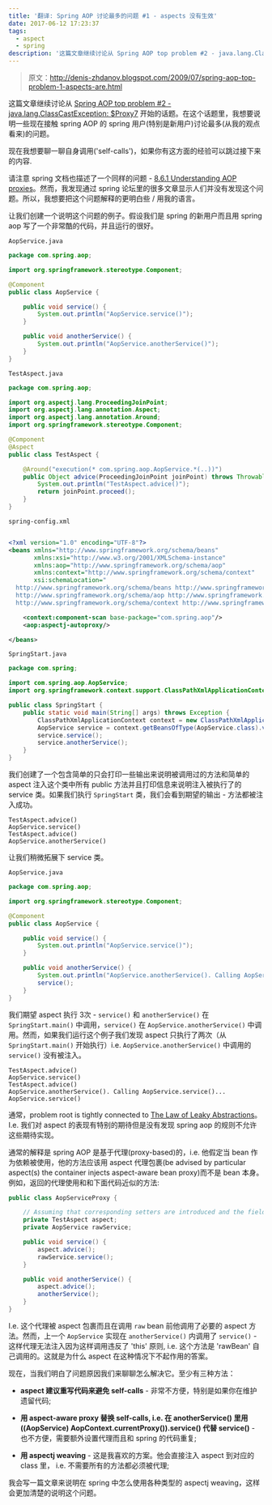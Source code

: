 ```yaml
---
title: '翻译: Spring AOP 讨论最多的问题 #1 - aspects 没有生效'
date: 2017-06-12 17:23:37
tags:
  - aspect
  - spring
description: '这篇文章继续讨论从 Spring AOP top problem #2 - java.lang.ClassCastException: $Proxy7 开始的话题。在这个话题里，我想要说明一些现在接触 spring AOP 的 spring 用户(特别是新用户)讨论最多(从我的观点看来)的问题。'
---
```


> 原文：http://denis-zhdanov.blogspot.com/2009/07/spring-aop-top-problem-1-aspects-are.html

这篇文章继续讨论从 [Spring AOP top problem #2 - java.lang.ClassCastException: $Proxy7](http://denis-zhdanov.blogspot.com/2009/05/spring-aop-top-problem-2.html) 开始的话题。在这个话题里，我想要说明一些现在接触 spring AOP 的 spring 用户(特别是新用户)讨论最多(从我的观点看来)的问题。

现在我想要聊一聊自身调用('self-calls')，如果你有这方面的经验可以跳过接下来的内容.

请注意 spring 文档也描述了一个同样的问题 - [8.6.1 Understanding AOP proxies](http://docs.spring.io/spring/docs/3.0.x/spring-framework-reference/html/ch08s06.html#aop-understanding-aop-proxies)。然而，我发现通过 spring 论坛里的很多文章显示人们并没有发现这个问题。所以，我想要把这个问题解释的更明白些 / 用我的语言。

<!--more-->

让我们创建一个说明这个问题的例子。假设我们是 spring 的新用户而且用 spring aop 写了一个非常酷的代码，并且运行的很好。

`AopService.java`
```java
package com.spring.aop;

import org.springframework.stereotype.Component;

@Component
public class AopService {

    public void service() {
        System.out.println("AopService.service()");
    }

    public void anotherService() {
        System.out.println("AopService.anotherService()");
    }
}
```

`TestAspect.java`
```java
package com.spring.aop;

import org.aspectj.lang.ProceedingJoinPoint;
import org.aspectj.lang.annotation.Aspect;
import org.aspectj.lang.annotation.Around;
import org.springframework.stereotype.Component;

@Component
@Aspect
public class TestAspect {

    @Around("execution(* com.spring.aop.AopService.*(..))")
    public Object advice(ProceedingJoinPoint joinPoint) throws Throwable {
        System.out.println("TestAspect.advice()");
        return joinPoint.proceed();
    }
}

```

`spring-config.xml`
```xml

<?xml version="1.0" encoding="UTF-8"?>
<beans xmlns="http://www.springframework.org/schema/beans"
       xmlns:xsi="http://www.w3.org/2001/XMLSchema-instance"
       xmlns:aop="http://www.springframework.org/schema/aop"
       xmlns:context="http://www.springframework.org/schema/context"
       xsi:schemaLocation="
  http://www.springframework.org/schema/beans http://www.springframework.org/schema/beans/spring-beans-2.5.xsd
  http://www.springframework.org/schema/aop http://www.springframework.org/schema/aop/spring-aop-2.5.xsd
  http://www.springframework.org/schema/context http://www.springframework.org/schema/context/spring-context-2.5.xsd">

    <context:component-scan base-package="com.spring.aop"/>
    <aop:aspectj-autoproxy/>

</beans>
```

`SpringStart.java`
```java
package com.spring;

import com.spring.aop.AopService;
import org.springframework.context.support.ClassPathXmlApplicationContext;

public class SpringStart {
    public static void main(String[] args) throws Exception {
        ClassPathXmlApplicationContext context = new ClassPathXmlApplicationContext("spring-config.xml");
        AopService service = context.getBeansOfType(AopService.class).values().iterator().next();
        service.service();
        service.anotherService();
    }
}
```

我们创建了一个包含简单的只会打印一些输出来说明被调用过的方法和简单的 aspect 注入这个类中所有 public 方法并且打印信息来说明注入被执行了的 service 类。如果我们执行 `SpringStart` 类，我们会看到期望的输出 - 方法都被注入成功。

```
TestAspect.advice()
AopService.service()
TestAspect.advice()
AopService.anotherService()
```

让我们稍微拓展下 service 类。

`AopService.java`
```java
package com.spring.aop;

import org.springframework.stereotype.Component;

@Component
public class AopService {

    public void service() {
        System.out.println("AopService.service()");
    }

    public void anotherService() {
        System.out.println("AopService.anotherService(). Calling AopService.service()...");
        service();
    }
}
```

我们期望 aspect 执行 3次 - `service()` 和 `anotherService()` 在 `SpringStart.main()` 中调用，`service()` 在 `AopService.anotherService()` 中调用。然而，如果我们运行这个例子我们发现 aspect 只执行了两次（从 `SpringStart.main()` 开始执行）i.e. `AopService.anotherService()` 中调用的 `service()` 没有被注入。

```
TestAspect.advice()
AopService.service()
TestAspect.advice()
AopService.anotherService(). Calling AopService.service()...
AopService.service()
```

通常，problem root is tightly connected to [The Law of Leaky Abstractions](https://www.joelonsoftware.com/2002/11/11/the-law-of-leaky-abstractions/)。I.e. 我们对 aspect 的表现有特别的期待但是没有发现 spring aop 的规则不允许这些期待实现。

通常的解释是 spring AOP 是基于代理(proxy-based)的，i.e. 他假定当 bean 作为依赖被使用，他的方法应该用 aspect 代理包裹(be advised by particular aspect(s) the container injects aspect-aware bean proxy)而不是 bean 本身。例如，返回的代理使用和和下面代码近似的方法:

```java
public class AopServiceProxy {

    // Assuming that corresponding setters are introduced and the fields are defined.
    private TestAspect aspect;
    private AopService rawService;

    public void service() {
        aspect.advice();
        rawService.service();
    }

    public void anotherService() {
        aspect.advice();
        anotherService();
    }
}
```

I.e. 这个代理被 aspect 包裹而且在调用 `raw` bean 前他调用了必要的 aspect 方法。然而，上一个 `AopService` 实现在 `anotherService()` 内调用了 `service()` - 这样代理无法注入因为这样调用违反了 'this' 原则, i.e. 这个方法是 'rawBean' 自己调用的。这就是为什么 aspect 在这种情况下不起作用的答案。

现在，当我们明白了问题原因我们来聊聊怎么解决它。至少有三种方法：

- **aspect 建议重写代码来避免 self-calls** - 非常不方便，特别是如果你在维护遗留代码;

- **用 aspect-aware proxy 替换 self-calls, i.e. 在 anotherService() 里用 ((AopService) AopContext.currentProxy()).service() 代替 service()** - 也不方便，需要额外设置代理而且和 spring 的代码重复;

- **用 aspectj weaving** - 这是我喜欢的方案。他会直接注入 aspect 到对应的 class 里， i.e. 不需要所有的方法都必须被代理;

我会写一篇文章来说明在 spring 中怎么使用各种类型的 aspectj weaving，这样会更加清楚的说明这个问题。
